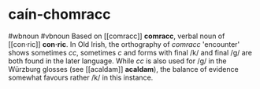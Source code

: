 # caín-chomracc
#wbnoun
#vbnoun
Based on [[comracc]] **comracc**, verbal noun of [[con·ric]] **con·ric**. In Old Irish, the orthography of *comracc* 'encounter' shows sometimes *cc*, sometimes *c* and forms with final /k/ and final /g/ are both found in the later language. While *cc* is also used for /g/ in the Würzburg glosses (see [[acaldam]] **acaldam**), the balance of evidence somewhat favours rather /k/ in this instance.